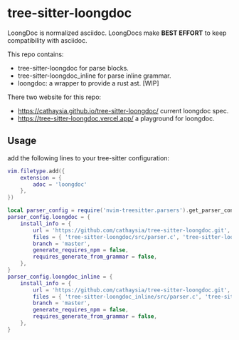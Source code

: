 # tree-sitter-loongdoc

LoongDoc is normalized asciidoc. LoongDocs make **BEST EFFORT** to keep compatibility with asciidoc.

This repo contains:

- tree-sitter-loongdoc for parse blocks.
- tree-sitter-loongdoc_inline for parse inline grammar.
- loongdoc: a wrapper to provide a rust ast. \[WIP]

There two website for this repo:

- <https://cathaysia.github.io/tree-sitter-loongdoc/> current loongdoc spec.
- <https://tree-sitter-loongdoc.vercel.app/> a playground for loongdoc.

## Usage

add the following lines to your tree-sitter configuration:

```lua
vim.filetype.add({
    extension = {
        adoc = 'loongdoc'
    },
})

local parser_config = require('nvim-treesitter.parsers').get_parser_configs()
parser_config.loongdoc = {
    install_info = {
        url = 'https://github.com/cathaysia/tree-sitter-loongdoc.git',
        files = { 'tree-sitter-loongdoc/src/parser.c', 'tree-sitter-loongdoc/src/scanner.c' },
        branch = 'master',
        generate_requires_npm = false,
        requires_generate_from_grammar = false,
    },
}
parser_config.loongdoc_inline = {
    install_info = {
        url = 'https://github.com/cathaysia/tree-sitter-loongdoc.git',
        files = { 'tree-sitter-loongdoc_inline/src/parser.c', 'tree-sitter-loongdoc_inline/src/scanner.c' },
        branch = 'master',
        generate_requires_npm = false,
        requires_generate_from_grammar = false,
    },
}
```
